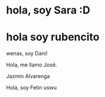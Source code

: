 # hola, soy Sara :D

# hola soy rubencito

wenas, soy Dani! 

Hola, me llamo José.

Jazmin Alvarenga

Hola, soy Fetin uswu


